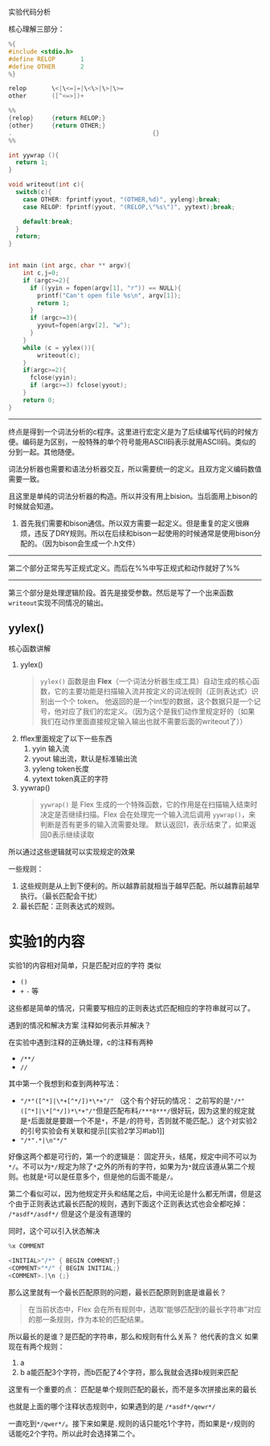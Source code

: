 实验代码分析

核心理解三部分：
```c
%{
#include <stdio.h> 
#define RELOP       1
#define OTHER       2
%}
```

```c
relop       \<|\<=|=|\<\>|\>|\>=
other       ([^<=>])+

%%
{relop}     {return RELOP;}
{other}     {return OTHER;}
.								        {} 
%%
```

```c
int yywrap (){
  return 1;
}

void writeout(int c){
  switch(c){
  	case OTHER: fprintf(yyout, "(OTHER,%d)", yyleng);break;
  	case RELOP: fprintf(yyout, "(RELOP,\"%s\")", yytext);break;

    default:break;
  }
  return;
}


int main (int argc, char ** argv){
	int c,j=0;
	if (argc>=2){
	  if ((yyin = fopen(argv[1], "r")) == NULL){
	    printf("Can't open file %s\n", argv[1]);
	    return 1;
	  }
	  if (argc>=3){
	    yyout=fopen(argv[2], "w");
	  }
	}
	while (c = yylex()){
		writeout(c);
	}
	if(argc>=2){
	  fclose(yyin);
	  if (argc>=3) fclose(yyout);
	}
	return 0;
}
```

---
终点是得到一个词法分析的c程序。这里进行宏定义是为了后续编写代码的时候方便。编码是为区别，一般特殊的单个符号能用ASCII码表示就用ASCII码。类似的分到一起。其他随便。

词法分析器也需要和语法分析器交互，所以需要统一的定义。且双方定义编码数值需要一致。

且这里是单纯的词法分析器的构造。所以并没有用上bision。当后面用上bison的时候就会知道。
1. 首先我们需要和bison通信。所以双方需要一起定义。但是重复的定义很麻烦，违反了DRY规则。所以在后续和bison一起使用的时候通常是使用bison分配的。（因为bison会生成一个.h文件）

---
第二个部分正常先写正规式定义。而后在%%中写正规式和动作就好了%%

---
第三个部分是处理逻辑阶段。首先是接受参数。然后是写了一个出来函数`writeout`实现不同情况的输出。

## yylex()
核心函数讲解
1. yylex()
   > `yylex()` 函数是由 **Flex**（一个词法分析器生成工具）自动生成的核心函数，它的主要功能是扫描输入流并按定义的词法规则（正则表达式）识别出一个个 token。
   >  他返回的是一个int型的数据，这个数据只是一个记号，他对应了我们的宏定义。（因为这个是我们动作里规定好的（如果我们在动作里面直接规定输入输出也就不需要后面的writeout了））
2. fflex里面规定了以下一些东西
	1. yyin 输入流
	2. yyout 输出流，默认是标准输出流
	3. yyleng token长度
	4. yytext token真正的字符
3. yywrap()
   > `yywrap()` 是 Flex 生成的一个特殊函数，它的作用是在扫描输入结束时决定是否继续扫描。Flex 会在处理完一个输入流后调用 `yywrap()`，来判断是否有更多的输入流需要处理。
   > 默认返回1，表示结束了，如果返回0表示继续读取

所以通过这些逻辑就可以实现规定的效果

一些规则：
1. 这些规则是从上到下便利的。所以越靠前就相当于越早匹配。所以越靠前越早执行。（最长匹配会干扰）
2. 最长匹配：正则表达式的规则。

# 实验1的内容
实验1的内容相对简单，只是匹配对应的字符
类似
- `()`
- `+` `-` 等

这些都是简单的情况，只需要写相应的正则表达式匹配相应的字符串就可以了。

遇到的情况和解决方案
注释如何表示并解决？

在实验中遇到注释的正确处理，c的注释有两种
- `/**/`
- `//`

其中第一个我想到和查到两种写法：
- `"/*"([^*]|\*+[^*/])*\*+"/"` 
  （这个有个好玩的情况： 之前写的是`"/*"([^*]|\*[^*/])*\*+"/"`但是匹配布料`/***8***/`很好玩，因为这里的规定就是`*`后面就是要跟一个不是`*`，不是`/`的符号，否则就不能匹配。）这个对实验2的引号实验会有关联和提示[[实验2学习#lab1]]
- `"/*".*|\n"*/"`

好像这两个都是可行的，第一个的逻辑是：
固定开头，结尾，规定中间不可以为`*/`。不可以为`*/`规定为除了`*`之外的所有的字符，如果为为`*`就应该遵从第二个规则。也就是`*`可以是任意多个，但是他的后面不能是`/`。

第二个看似可以，因为他规定开头和结尾之后，中间无论是什么都无所谓，但是这个由于正则表达式最长匹配的规则，遇到下面这个正则表达式也会全都吃掉：
`/*asdf*/asdf*/`
但是这个是没有道理的

同时，这个可以引入状态解决
```c
%x COMMENT

<INITIAL>"/*" { BEGIN COMMENT;}
<COMMENT>"*/" { BEGIN INITIAL;}
<COMMENT>.|\n {;}
```

那么这里就有一个最长匹配原则的问题，最长匹配原则到底是谁最长？
>在当前状态中，Flex 会在所有规则中，选取“能够匹配到的最长字符串”对应的那一条规则，作为本轮的匹配结果。

所以最长的是谁？是匹配的字符串，那么和规则有什么关系？
他代表的含义
如果现在有两个规则：
1. a
2. b
a能匹配3个字符，而b匹配了4个字符，那么我就会选择b规则来匹配

这里有一个重要的点：
匹配是单个规则匹配的最长，而不是多次拼接出来的最长

也就是上面的哪个注释状态规则中，如果遇到的是
`/*asdf*/qewr*/`

一直吃到`*/qwer*/`。接下来如果是`.`规则的话只能吃1个字符，而如果是`*/`规则的话能吃2个字符。所以此时会选择第二个。